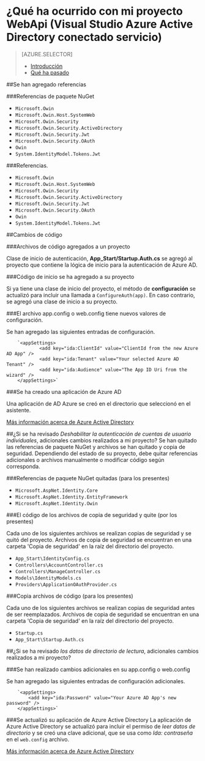 <properties
    pageTitle="¿Qué ha ocurrido con mi proyecto WebApi (Visual Studio Azure Active Directory conectado servicio) | Microsoft Azure "
    description="Describe lo que pasa a un proyecto MVC WebApi se conecta a Azure AD mediante Visual Studio"
  services="active-directory"
    documentationCenter=""
    authors="TomArcher"
    manager="douge"
    editor=""/>

<tags
    ms.service="active-directory"
    ms.workload="web"
    ms.tgt_pltfrm="vs-what-happened"
    ms.devlang="na"
    ms.topic="article"
    ms.date="08/15/2016"
    ms.author="tarcher"/>

# <a name="what-happened-to-my-webapi-project-visual-studio-azure-active-directory-connected-service"></a>¿Qué ha ocurrido con mi proyecto WebApi (Visual Studio Azure Active Directory conectado servicio)

> [AZURE.SELECTOR]
> - [Introducción](vs-active-directory-webapi-getting-started.md)
> - [Qué ha pasado](vs-active-directory-webapi-what-happened.md)

##<a name="references-have-been-added"></a>Se han agregado referencias

###<a name="nuget-package-references"></a>Referencias de paquete NuGet

- `Microsoft.Owin`
- `Microsoft.Owin.Host.SystemWeb`
- `Microsoft.Owin.Security`
- `Microsoft.Owin.Security.ActiveDirectory`
- `Microsoft.Owin.Security.Jwt`
- `Microsoft.Owin.Security.OAuth`
- `Owin`
- `System.IdentityModel.Tokens.Jwt`

###<a name="net-references"></a>Referencias.

- `Microsoft.Owin`
- `Microsoft.Owin.Host.SystemWeb`
- `Microsoft.Owin.Security`
- `Microsoft.Owin.Security.ActiveDirectory`
- `Microsoft.Owin.Security.Jwt`
- `Microsoft.Owin.Security.OAuth`
- `Owin`
- `System.IdentityModel.Tokens.Jwt`

##<a name="code-changes"></a>Cambios de código

###<a name="code-files-were-added-to-your-project"></a>Archivos de código agregados a un proyecto

Clase de inicio de autenticación, **App_Start/Startup.Auth.cs** se agregó al proyecto que contiene la lógica de inicio para la autenticación de Azure AD.

###<a name="startup-code-was-added-to-your-project"></a>Código de inicio se ha agregado a su proyecto

Si ya tiene una clase de inicio del proyecto, el método de **configuración** se actualizó para incluir una llamada a `ConfigureAuth(app)`. En caso contrario, se agregó una clase de inicio a su proyecto.


###<a name="your-appconfig-or-webconfig-file-has-new-configuration-values"></a>El archivo app.config o web.config tiene nuevos valores de configuración.

Se han agregado las siguientes entradas de configuración.
```
    `<appSettings>
            <add key="ida:ClientId" value="ClientId from the new Azure AD App" />
            <add key="ida:Tenant" value="Your selected Azure AD Tenant" />
            <add key="ida:Audience" value="The App ID Uri from the wizard" />
    </appSettings>`
```

###<a name="an-azure-ad-app-was-created"></a>Se ha creado una aplicación de Azure AD

Una aplicación de AD Azure se creó en el directorio que seleccionó en el asistente.

[Más información acerca de Azure Active Directory](https://azure.microsoft.com/services/active-directory/)

##<a name="if-i-checked-disable-individual-user-accounts-authentication-what-additional-changes-were-made-to-my-project"></a>¿Si se ha revisado *Deshabilitar la autenticación de cuentas de usuario individuales*, adicionales cambios realizados a mi proyecto?
Se han quitado las referencias de paquete NuGet y archivos se han quitado y copia de seguridad. Dependiendo del estado de su proyecto, debe quitar referencias adicionales o archivos manualmente o modificar código según corresponda.

###<a name="nuget-package-references-removed-for-those-present"></a>Referencias de paquete NuGet quitadas (para los presentes)

- `Microsoft.AspNet.Identity.Core`
- `Microsoft.AspNet.Identity.EntityFramework`
- `Microsoft.AspNet.Identity.Owin`

###<a name="code-files-backed-up-and-removed-for-those-present"></a>El código de los archivos de copia de seguridad y quite (por los presentes)

Cada uno de los siguientes archivos se realizan copias de seguridad y se quitó del proyecto. Archivos de copia de seguridad se encuentran en una carpeta 'Copia de seguridad' en la raíz del directorio del proyecto.

- `App_Start\IdentityConfig.cs`
- `Controllers\AccountController.cs`
- `Controllers\ManageController.cs`
- `Models\IdentityModels.cs`
- `Providers\ApplicationOAuthProvider.cs`

###<a name="code-files-backed-up-for-those-present"></a>Copia archivos de código (para los presentes)

Cada uno de los siguientes archivos se realizan copias de seguridad antes de ser reemplazados. Archivos de copia de seguridad se encuentran en una carpeta 'Copia de seguridad' en la raíz del directorio del proyecto.

- `Startup.cs`
- `App_Start\Startup.Auth.cs`

##<a name="if-i-checked-read-directory-data-what-additional-changes-were-made-to-my-project"></a>¿Si se ha revisado *los datos de directorio de lectura*, adicionales cambios realizados a mi proyecto?

###<a name="additional-changes-were-made-to-your-appconfig-or-webconfig"></a>Se han realizado cambios adicionales en su app.config o web.config

Se han agregado las siguientes entradas de configuración adicionales.

```
    `<appSettings>
        <add key="ida:Password" value="Your Azure AD App's new password" />
    </appSettings>`
```

###<a name="your-azure-active-directory-app-was-updated"></a>Se actualizó su aplicación de Azure Active Directory
La aplicación de Azure Active Directory se actualizó para incluir el permiso de *leer datos de directorio* y se creó una clave adicional, que se usa como *Ida: contraseña* en el `web.config` archivo.

[Más información acerca de Azure Active Directory](https://azure.microsoft.com/services/active-directory/)
